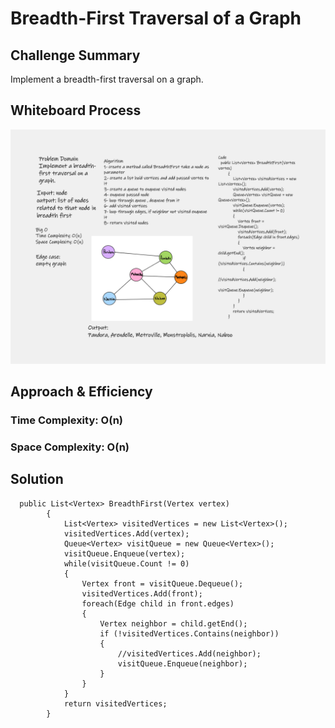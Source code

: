 ﻿# Breadth-First Traversal of a Graph

## Challenge Summary

Implement a breadth-first traversal on a graph.

## Whiteboard Process

![](Whiteboard.png)

## Approach & Efficiency

### Time Complexity: O(n)

### Space Complexity: O(n)

## Solution

```
  public List<Vertex> BreadthFirst(Vertex vertex)
        {
            List<Vertex> visitedVertices = new List<Vertex>();
            visitedVertices.Add(vertex);
            Queue<Vertex> visitQueue = new Queue<Vertex>();
            visitQueue.Enqueue(vertex);
            while(visitQueue.Count != 0)
            {
                Vertex front = visitQueue.Dequeue();
                visitedVertices.Add(front);
                foreach(Edge child in front.edges)
                {
                    Vertex neighbor = child.getEnd();
                    if (!visitedVertices.Contains(neighbor))
                    {
                        //visitedVertices.Add(neighbor);
                        visitQueue.Enqueue(neighbor);
                    }
                }
            }
            return visitedVertices;
        }
```
